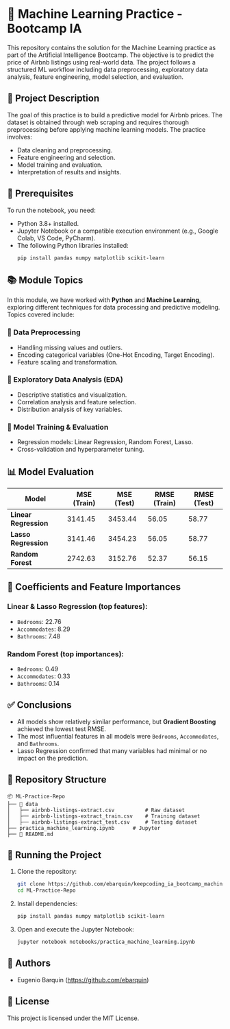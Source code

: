 # 📖 Machine Learning Practice - Bootcamp IA

This repository contains the solution for the Machine Learning practice as part of the Artificial Intelligence Bootcamp. The objective is to predict the price of Airbnb listings using real-world data. The project follows a structured ML workflow including data preprocessing, exploratory data analysis, feature engineering, model selection, and evaluation.

## 📌 Project Description

The goal of this practice is to build a predictive model for Airbnb prices. The dataset is obtained through web scraping and requires thorough preprocessing before applying machine learning models. The practice involves:

- Data cleaning and preprocessing.
- Feature engineering and selection.
- Model training and evaluation.
- Interpretation of results and insights.

## 🔧 Prerequisites

To run the notebook, you need:

- Python 3.8+ installed.
- Jupyter Notebook or a compatible execution environment (e.g., Google Colab, VS Code, PyCharm).
- The following Python libraries installed:
  ```bash
  pip install pandas numpy matplotlib scikit-learn
  ```

## 📚 Module Topics

In this module, we have worked with **Python** and **Machine Learning**, exploring different techniques for data processing and predictive modeling. Topics covered include:

### 🔹 Data Preprocessing
- Handling missing values and outliers.
- Encoding categorical variables (One-Hot Encoding, Target Encoding).
- Feature scaling and transformation.

### 🔹 Exploratory Data Analysis (EDA)
- Descriptive statistics and visualization.
- Correlation analysis and feature selection.
- Distribution analysis of key variables.

### 🔹 Model Training & Evaluation
- Regression models: Linear Regression, Random Forest, Lasso.
- Cross-validation and hyperparameter tuning.

## 📊 Model Evaluation

| Model                | MSE (Train) | MSE (Test) | RMSE (Train) | RMSE (Test) |
|---------------------|-------------|------------|---------------|--------------|
| **Linear Regression**     | 3141.45     | 3453.44    | 56.05         | 58.77        |
| **Lasso Regression**      | 3141.46     | 3454.23    | 56.05         | 58.77        |
| **Random Forest**         | 2742.63     | 3152.76    | 52.37         | 56.15        |

## 📌 Coefficients and Feature Importances

### Linear & Lasso Regression (top features):
- `Bedrooms`: 22.76
- `Accommodates`: 8.29
- `Bathrooms`: 7.48

### Random Forest (top importances):
- `Bedrooms`: 0.49
- `Accommodates`: 0.33
- `Bathrooms`: 0.14


## ✅ Conclusions

- All models show relatively similar performance, but **Gradient Boosting** achieved the lowest test RMSE.
- The most influential features in all models were `Bedrooms`, `Accommodates`, and `Bathrooms`.
- Lasso Regression confirmed that many variables had minimal or no impact on the prediction.

## 📂 Repository Structure

```
📦 ML-Practice-Repo
├── 📁 data
│   ├── airbnb-listings-extract.csv          # Raw dataset
│   ├── airbnb-listings-extract_train.csv    # Training dataset
│   ├── airbnb-listings-extract_test.csv     # Testing dataset
├── practica_machine_learning.ipynb      # Jupyter  
├── 📄 README.md                              
```

## 🚀 Running the Project

1. Clone the repository:
   ```bash
   git clone https://github.com/ebarquin/keepcoding_ia_bootcamp_machine_learning_module
   cd ML-Practice-Repo
   ```
2. Install dependencies:
   ```bash
   pip install pandas numpy matplotlib scikit-learn
   ```
3. Open and execute the Jupyter Notebook:
   ```bash
   jupyter notebook notebooks/practica_machine_learning.ipynb
   ```

## 📌 Authors
- Eugenio Barquin (https://github.com/ebarquin)

## 📜 License
This project is licensed under the MIT License.
